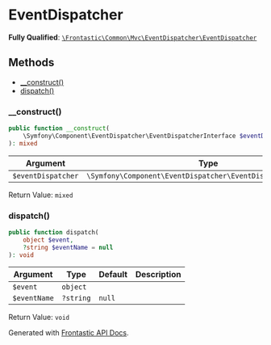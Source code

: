 #  EventDispatcher

**Fully Qualified**: [`\Frontastic\Common\Mvc\EventDispatcher\EventDispatcher`](../../../../src/php/Mvc/EventDispatcher/EventDispatcher.php)

## Methods

* [__construct()](#__construct)
* [dispatch()](#dispatch)

### __construct()

```php
public function __construct(
    \Symfony\Component\EventDispatcher\EventDispatcherInterface $eventDispatcher
): mixed
```

Argument|Type|Default|Description
--------|----|-------|-----------
`$eventDispatcher`|`\Symfony\Component\EventDispatcher\EventDispatcherInterface`||

Return Value: `mixed`

### dispatch()

```php
public function dispatch(
    object $event,
    ?string $eventName = null
): void
```

Argument|Type|Default|Description
--------|----|-------|-----------
`$event`|`object`||
`$eventName`|`?string`|`null`|

Return Value: `void`

Generated with [Frontastic API Docs](https://github.com/FrontasticGmbH/apidocs).

